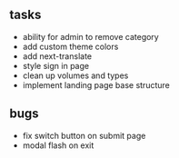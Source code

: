## tasks

- ability for admin to remove category
- add custom theme colors
- add next-translate
- style sign in page
- clean up volumes and types
- implement landing page base structure

## bugs

- fix switch button on submit page
- modal flash on exit
